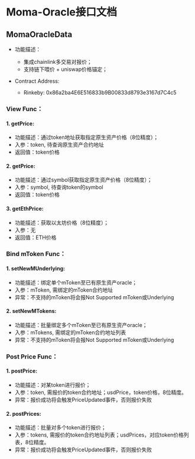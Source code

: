 # Moma-Oracle接口文档
## MomaOracleData
* 功能描述：
  + 集成chainlink多交易对报价；
  + 支持链下喂价 + uniswap价格锚定；

* Contract Address:
  + Rinkeby: 0x86a2ba4E6E516833b9B00833d8793e3167d7C4c5


### View Func：
#### 1. getPrice:
* 功能描述：通过token地址获取指定原生资产价格（8位精度）；
* 入参：token, 待查询原生资产合约地址
* 返回值：token价格

#### 2. getPrice:
* 功能描述：通过symbol获取指定原生资产价格（8位精度）；
* 入参：symbol, 待查询token的symbol
* 返回值：token价格

#### 3. getEthPrice:
* 功能描述：获取以太坊价格（8位精度）；
* 入参：无
* 返回值：ETH价格


### Bind mToken Func：
#### 1. setNewMUnderlying:
* 功能描述：绑定单个mToken至已有原生资产oracle；
* 入参：mToken, 需绑定的mToken合约地址
* 异常：不支持的mToken将会报Not Supported mToken或Underlying

#### 2. setNewMTokens:
* 功能描述：批量绑定多个mToken至已有原生资产oracle；
* 入参：mTokens, 需绑定的mToken合约地址列表
* 异常：不支持的mToken将会报Not Supported mToken或Underlying


### Post Price Func：
#### 1. postPrice:
* 功能描述：对某token进行报价；
* 入参：token, 需报价的token合约地址；usdPrice，token价格，8位精度。
* 异常：报价成功将会触发PriceUpdated事件，否则报价失败

#### 2. postPrices:
* 功能描述：批量对多个token进行报价；
* 入参：tokens, 需报价的token合约地址列表；usdPrices，对应token价格列表，8位精度。
* 异常：报价成功将会触发PriceUpdated事件，否则报价失败
